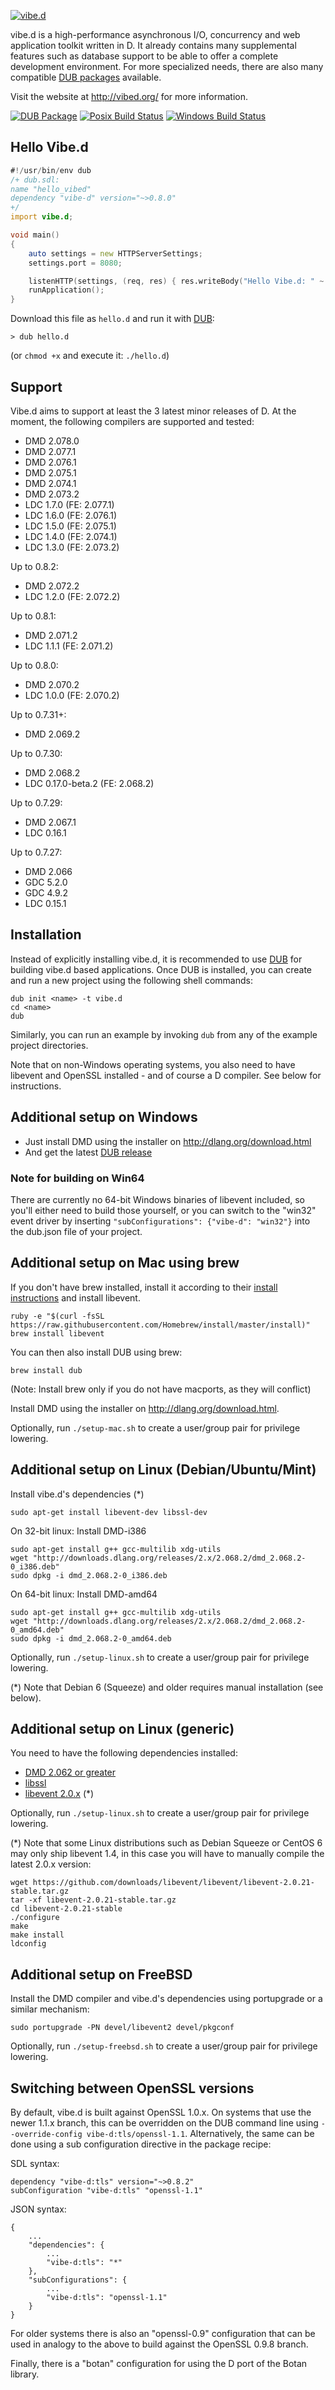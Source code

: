 [![vibe.d](http://vibed.org/images/logo-and-title.png)](http://vibed.org)

vibe.d is a high-performance asynchronous I/O, concurrency and web application
toolkit written in D. It already contains many supplemental features such as
database support to be able to offer a complete development environment. For
more specialized needs, there are also many compatible
[DUB packages](http://code.dlang.org/?sort=updated&category=library.vibed)
available.

Visit the website at <http://vibed.org/> for more information.

[![DUB Package](https://img.shields.io/dub/v/vibe-d.svg)](https://code.dlang.org/packages/vibe-d)
[![Posix Build Status](https://travis-ci.org/vibe-d/vibe.d.svg?branch=master)](https://travis-ci.org/vibe-d/vibe.d)
[![Windows Build Status](https://ci.appveyor.com/api/projects/status/cp2kxg70h54pga9d/branch/master?svg=true)](https://ci.appveyor.com/project/s-ludwig/vibe-d/branch/master)

Hello Vibe.d
------------

```d
#!/usr/bin/env dub
/+ dub.sdl:
name "hello_vibed"
dependency "vibe-d" version="~>0.8.0"
+/
import vibe.d;

void main()
{
    auto settings = new HTTPServerSettings;
    settings.port = 8080;

    listenHTTP(settings, (req, res) { res.writeBody("Hello Vibe.d: " ~ req.path); });
    runApplication();
}
```

Download this file as `hello.d` and run it with [DUB](https://github.com/dlang/dub):

```
> dub hello.d
```

(or `chmod +x` and execute it: `./hello.d`)

Support
-------

Vibe.d aims to support at least the 3 latest minor releases of D.
At the moment, the following compilers are supported and tested:

- DMD 2.078.0
- DMD 2.077.1
- DMD 2.076.1
- DMD 2.075.1
- DMD 2.074.1
- DMD 2.073.2
- LDC 1.7.0 (FE: 2.077.1)
- LDC 1.6.0 (FE: 2.076.1)
- LDC 1.5.0 (FE: 2.075.1)
- LDC 1.4.0 (FE: 2.074.1)
- LDC 1.3.0 (FE: 2.073.2)

Up to 0.8.2:
- DMD 2.072.2
- LDC 1.2.0 (FE: 2.072.2)

Up to 0.8.1:
- DMD 2.071.2
- LDC 1.1.1 (FE: 2.071.2)

Up to 0.8.0:
- DMD 2.070.2
- LDC 1.0.0 (FE: 2.070.2)

Up to 0.7.31+:
- DMD 2.069.2

Up to 0.7.30:
- DMD 2.068.2
- LDC 0.17.0-beta.2 (FE: 2.068.2)

Up to 0.7.29:
- DMD 2.067.1
- LDC 0.16.1

Up to 0.7.27:
- DMD 2.066
- GDC 5.2.0
- GDC 4.9.2
- LDC 0.15.1


Installation
------------

Instead of explicitly installing vibe.d, it is recommended to use
[DUB](https://github.com/dlang/dub) for building vibe.d based
applications. Once DUB is installed, you can create and run a new project
using the following shell commands:

    dub init <name> -t vibe.d
    cd <name>
    dub

Similarly, you can run an example by invoking `dub` from any of the
example project directories.

Note that on non-Windows operating systems, you also need to have
libevent and OpenSSL installed - and of course a D compiler. See below
for instructions.


Additional setup on Windows
---------------------------

 - Just install DMD using the installer on <http://dlang.org/download.html>
 - And get the latest [DUB release](http://code.dlang.org/download)

### Note for building on Win64

There are currently no 64-bit Windows binaries of libevent included, so you'll either need to build those yourself, or you can switch to the "win32" event driver by inserting `"subConfigurations": {"vibe-d": "win32"}` into the dub.json file of your project.


Additional setup on Mac using brew
----------------------------------

If you don't have brew installed, install it according to their [install
instructions](<http://www.brew.sh>) and
install libevent.

    ruby -e "$(curl -fsSL https://raw.githubusercontent.com/Homebrew/install/master/install)"
    brew install libevent

You can then also install DUB using brew:

    brew install dub

(Note: Install brew only if you do not have macports, as they will conflict)

Install DMD using the installer on <http://dlang.org/download.html>.

Optionally, run `./setup-mac.sh` to create a user/group pair for privilege lowering.


Additional setup on Linux (Debian/Ubuntu/Mint)
----------------------------------------------

Install vibe.d's dependencies (*)

    sudo apt-get install libevent-dev libssl-dev


On 32-bit linux: Install DMD-i386

    sudo apt-get install g++ gcc-multilib xdg-utils
    wget "http://downloads.dlang.org/releases/2.x/2.068.2/dmd_2.068.2-0_i386.deb"
    sudo dpkg -i dmd_2.068.2-0_i386.deb


On 64-bit linux: Install DMD-amd64

    sudo apt-get install g++ gcc-multilib xdg-utils
    wget "http://downloads.dlang.org/releases/2.x/2.068.2/dmd_2.068.2-0_amd64.deb"
    sudo dpkg -i dmd_2.068.2-0_amd64.deb


Optionally, run `./setup-linux.sh` to create a user/group pair for privilege lowering.

(*) Note that Debian 6 (Squeeze) and older requires manual installation (see below).


Additional setup on Linux (generic)
-----------------------------------

You need to have the following dependencies installed:

 - [DMD 2.062 or greater](http://dlang.org/download)
 - [libssl](http://www.openssl.org/source/)
 - [libevent 2.0.x](http://libevent.org/) (*)

Optionally, run `./setup-linux.sh` to create a user/group pair for privilege lowering.

(*) Note that some Linux distributions such as Debian Squeeze or CentOS 6 may only ship libevent 1.4, in this case you will have to manually compile the latest 2.0.x version:

```
wget https://github.com/downloads/libevent/libevent/libevent-2.0.21-stable.tar.gz
tar -xf libevent-2.0.21-stable.tar.gz
cd libevent-2.0.21-stable
./configure
make
make install
ldconfig
```


Additional setup on FreeBSD
---------------------------

Install the DMD compiler and vibe.d's dependencies using portupgrade or a similar mechanism:

    sudo portupgrade -PN devel/libevent2 devel/pkgconf

Optionally, run `./setup-freebsd.sh` to create a user/group pair for privilege lowering.


Switching between OpenSSL versions
----------------------------------

By default, vibe.d is built against OpenSSL 1.0.x. On systems that use the newer
1.1.x branch, this can be overridden on the DUB command line using
`--override-config vibe-d:tls/openssl-1.1`. Alternatively, the same can be done
using a sub configuration directive in the package recipe:

SDL syntax:
```
dependency "vibe-d:tls" version="~>0.8.2"
subConfiguration "vibe-d:tls" "openssl-1.1"
```

JSON syntax:
```
{
    ...
    "dependencies": {
        ...
        "vibe-d:tls": "*"
    },
    "subConfigurations": {
        ...
        "vibe-d:tls": "openssl-1.1"
    }
}
```

For older systems there is also an "openssl-0.9" configuration that can be
used in analogy to the above to build against the OpenSSL 0.9.8 branch.

Finally, there is a "botan" configuration for using the D port of the Botan
library.
